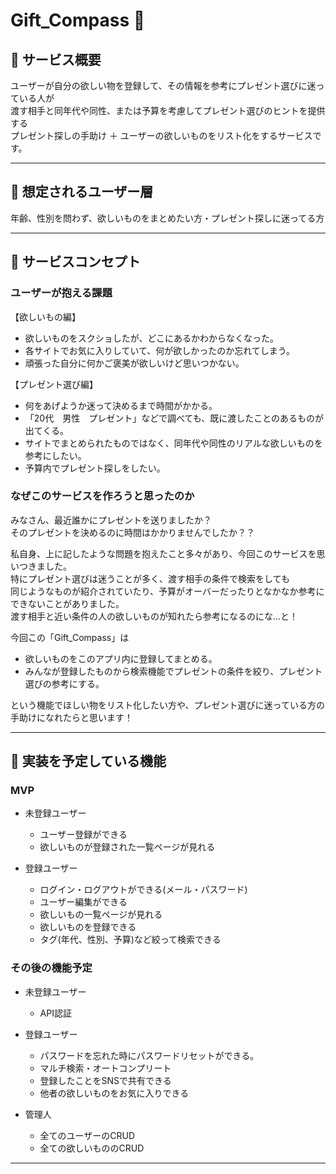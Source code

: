 # Gift_Compass 🎁

## 📣 サービス概要
ユーザーが自分の欲しい物を登録して、その情報を参考にプレゼント選びに迷っている人が  
渡す相手と同年代や同性、または予算を考慮してプレゼント選びのヒントを提供する  
プレゼント探しの手助け ＋ ユーザーの欲しいものをリスト化をするサービスです。  
***
  
## 👤 想定されるユーザー層
年齢、性別を問わず、欲しいものをまとめたい方・プレゼント探しに迷ってる方  
***

## 📝 サービスコンセプト
### ユーザーが抱える課題
【欲しいもの編】  
- 欲しいものをスクショしたが、どこにあるかわからなくなった。  
- 各サイトでお気に入りしていて、何が欲しかったのか忘れてしまう。  
- 頑張った自分に何かご褒美が欲しいけど思いつかない。  

【プレゼント選び編】  
- 何をあげようか迷って決めるまで時間がかかる。	
- 「20代　男性　プレゼント」などで調べても、既に渡したことのあるものが出てくる。  
- サイトでまとめられたものではなく、同年代や同性のリアルな欲しいものを参考にしたい。  
- 予算内でプレゼント探しをしたい。  

### なぜこのサービスを作ろうと思ったのか
みなさん、最近誰かにプレゼントを送りましたか？  
そのプレゼントを決めるのに時間はかかりませんでしたか？？    

私自身、上に記したような問題を抱えたこと多々があり、今回このサービスを思いつきました。  
特にプレゼント選びは迷うことが多く、渡す相手の条件で検索をしても  
同じようなものが紹介されていたり、予算がオーバーだったりとなかなか参考にできないことがありました。  
渡す相手と近い条件の人の欲しいものが知れたら参考になるのにな...と！   
  
今回この「Gift_Compass」は
- 欲しいものをこのアプリ内に登録してまとめる。
- みんなが登録したものから検索機能でプレゼントの条件を絞り、プレゼント選びの参考にする。

という機能でほしい物をリスト化したい方や、プレゼント選びに迷っている方の手助けになれたらと思います！
***

## 🔧 実装を予定している機能
### MVP
- 未登録ユーザー
	- ユーザー登録ができる
	- 欲しいものが登録された一覧ページが見れる

- 登録ユーザー
	- ログイン・ログアウトができる(メール・パスワード)
	- ユーザー編集ができる
	- 欲しいもの一覧ページが見れる
	- 欲しいものを登録できる
	- タグ(年代、性別、予算)など絞って検索できる

### その後の機能予定
- 未登録ユーザー
  	- API認証
  	
- 登録ユーザー
	- パスワードを忘れた時にパスワードリセットができる。
  	- マルチ検索・オートコンプリート
  	- 登録したことをSNSで共有できる
	- 他者の欲しいものをお気に入りできる

- 管理人
	- 全てのユーザーのCRUD
	- 全ての欲しいもののCRUD
***
